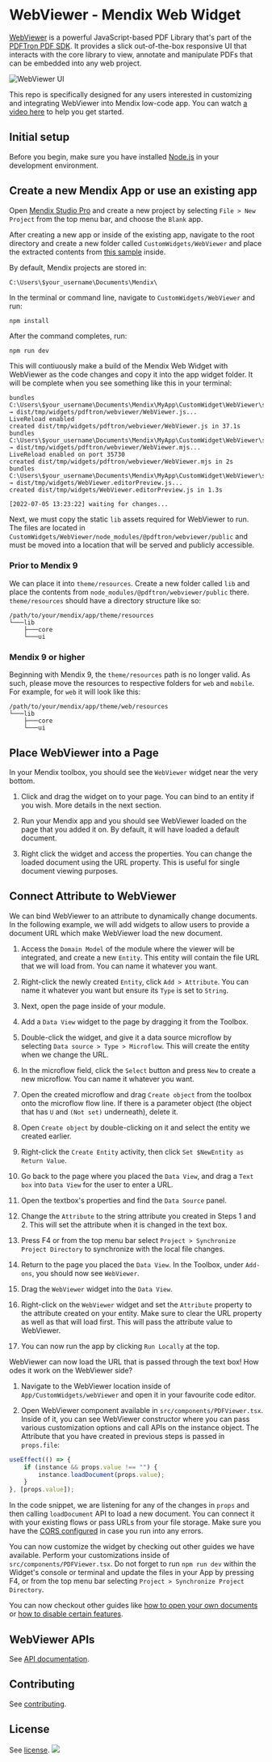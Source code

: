 # WebViewer - Mendix Web Widget

[WebViewer](https://www.pdftron.com/documentation/web/) is a powerful JavaScript-based PDF Library that's part of the [PDFTron PDF SDK](https://www.pdftron.com). It provides a slick out-of-the-box responsive UI that interacts with the core library to view, annotate and manipulate PDFs that can be embedded into any web project.

![WebViewer UI](https://www.pdftron.com/downloads/pl/webviewer-ui.png)

This repo is specifically designed for any users interested in customizing and integrating WebViewer into Mendix low-code app. You can watch [a video here](https://youtu.be/a9HNVzbmDLM) to help you get started.

## Initial setup

Before you begin, make sure you have installed [Node.js](https://nodejs.org/en/) in your development environment.

## Create a new Mendix App or use an existing app

Open [Mendix Studio Pro](https://docs.mendix.com/howto/general/install) and create a new project by selecting `File > New Project` from the top menu bar, and choose the `Blank` app.

After creating a new app or inside of the existing app, navigate to the root directory and create a new folder called `CustomWidgets/WebViewer` and place the extracted contents from [this sample](https://github.com/PDFTron/webviewer-mendix-sample) inside.

By default, Mendix projects are stored in:
```
C:\Users\$your_username\Documents\Mendix\
```
In the terminal or command line, navigate to `CustomWidgets/WebViewer` and run:
```
npm install
```

After the command completes, run:
```
npm run dev
```
This will contiuously make a build of the Mendix Web Widget with WebViewer as the code changes and copy it into the app widget folder. It will be complete when you see something like this in your terminal:

```
bundles C:\Users\$your_username\Documents\Mendix\MyApp\CustomWidget\WebViewer\src\WebViewer.tsx → dist/tmp/widgets/pdftron/webviewer/WebViewer.js...
LiveReload enabled
created dist/tmp/widgets/pdftron/webviewer/WebViewer.js in 37.1s
bundles C:\Users\$your_username\Documents\Mendix\MyApp\CustomWidget\WebViewer\src\WebViewer.tsx → dist/tmp/widgets/pdftron/webviewer/WebViewer.mjs...
LiveReload enabled on port 35730
created dist/tmp/widgets/pdftron/webviewer/WebViewer.mjs in 2s
bundles C:\Users\$your_username\Documents\Mendix\MyApp\CustomWidget\WebViewer\src\WebViewer.editorPreview.tsx → dist/tmp/widgets/WebViewer.editorPreview.js...
created dist/tmp/widgets/WebViewer.editorPreview.js in 1.3s

[2022-07-05 13:23:22] waiting for changes...
```

Next, we must copy the static `lib` assets required for WebViewer to run. The files are located in `CustomWidgets/WebViewer/node_modules/@pdftron/webviewer/public` and must be moved into a location that will be served and publicly accessible.

### Prior to Mendix 9

We can place it into `theme/resources`. Create a new folder called `lib` and place the contents from `node_modules/@pdftron/webviewer/public` there.
`theme/resources` should have a directory structure like so:
```
/path/to/your/mendix/app/theme/resources
└───lib
    ├───core
    └───ui
```

### Mendix 9 or higher

Beginning with Mendix 9, the `theme/resources` path is no longer valid. As such, please move the resources to respective folders for `web` and `mobile`. For example, for `web` it will look like this:
```
/path/to/your/mendix/app/theme/web/resources
└───lib
    ├───core
    └───ui
```

## Place WebViewer into a Page

In your Mendix toolbox, you should see the `WebViewer` widget near the very bottom.

1. Click and drag the widget on to your page. You can bind to an entity if you wish. More details in the next section.

2. Run your Mendix app and you should see WebViewer loaded on the page that you added it on. By default, it will have loaded a default document.

3. Right click the widget and access the properties. You can change the loaded document using the URL property. This is useful for single document viewing purposes.

## Connect Attribute to WebViewer

We can bind WebViewer to an attribute to dynamically change documents. In the following example, we will add widgets to allow users to provide a document URL which make WebViewer load the new document.

1. Access the `Domain Model` of the module where the viewer will be integrated, and create a new `Entity`. This entity will contain the file URL that we will load from. You can name it whatever you want.

2. Right-click the newly created `Entity`, click `Add > Attribute`. You can name it whatever you want but ensure its `Type` is set to `String`.

3. Next, open the page inside of your module.

4. Add a `Data View` widget to the page by dragging it from the Toolbox.

5. Double-click the widget, and give it a data source microflow by selecting `Data source > Type > Microflow`. This will create the entity when we change the URL.

6. In the microflow field, click the `Select` button and press `New` to create a new microflow. You can name it whatever you want.

7. Open the created microflow and drag `Create object` from the toolbox onto the microflow flow line. If there is a parameter object (the object that has `U` and `(Not set)` underneath), delete it.

8. Open `Create object` by double-clicking on it and select the entity we created earlier.

9. Right-click the `Create Entity` activity, then click `Set $NewEntity as Return Value`.

10. Go back to the page where you placed the `Data View`, and drag a `Text box` into `Data View` for the user to enter a URL.

11. Open the textbox's properties and find the `Data Source` panel.

12. Change the `Attribute` to the string attribute you created in Steps 1 and 2. This will set the attribute when it is changed in the text box.

13. Press F4 or from the top menu bar select `Project > Synchronize Project Directory` to synchronize with the local file changes.

14. Return to the page you placed the `Data View`. In the Toolbox, under `Add-ons`, you should now see `WebViewer`.

15. Drag the `WebViewer` widget into the `Data View`.

16. Right-click on the `WebViewer` widget and set the `Attribute` property to the attribute created on your entity. Make sure to clear the URL property as well as that will load first. This will pass the attribute value to WebViewer.

17. You can now run the app by clicking `Run Locally` at the top.

WebViewer can now load the URL that is passed through the text box! How odes it work on the WebViewer side?

1. Navigate to the WebViewer location inside of `App/CustomWidgets/webViewer` and open it in your favourite code editor.

2. Open WebViewer component available in `src/components/PDFViewer.tsx`. Inside of it, you can see WebViewer constructor where you can pass various customization options and call APIs on the instance object. The Attribute that you have created in previous steps is passed in `props.file`:

```javascript
useEffect(() => {
    if (instance && props.value !== "") {
        instance.loadDocument(props.value);
    }
}, [props.value]);
```

In the code snippet, we are listening for any of the changes in `props` and then calling `loadDocument` API to load a new document. You can connect it with your existing flows or pass URLs from your file storage. Make sure you have the [CORS configured](https://www.pdftron.com/documentation/web/faq/cors-support/) in case you run into any errors.

You can now customize the widget by checking out other guides we have available. Perform your customizations inside of `src/components/PDFViewer.tsx`. Do not forget to run `npm run dev` within the Widget's console or terminal and update the files in your App by pressing F4, or from the top menu bar selecting `Project > Synchronize Project Directory`.

You can now checkout other guides like [how to open your own documents](https://www.pdftron.com/documentation/web/guides/basics/open/url/) or [how to disable certain features](https://www.pdftron.com/documentation/web/guides/hiding-elements/).

## WebViewer APIs

See [API documentation](https://www.pdftron.com/documentation/web/guides/ui/apis).

## Contributing

See [contributing](./CONTRIBUTING.md).

## License

See [license](./LICENSE).
![](https://onepixel.pdftron.com/webviewer-react-sample)
